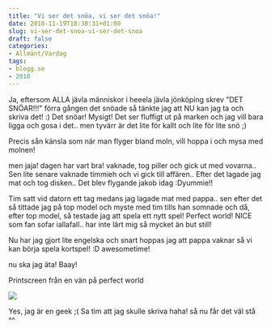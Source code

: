 ```yaml
---
title: "Vi ser det snöa, vi ser det snöa!"
date: 2010-11-19T18:30:31+01:00
slug: vi-ser-det-snoa-vi-ser-det-snoa
draft: false
categories:
- Allmänt/Vardag
tags:
- blogg.se
- 2010
---
```

Ja, eftersom ALLA jävla människor i heeela jävla jönköping skrev "DET SNÖAR!!!" förra gången det snöade så tänkte jag att NU kan jag ta och skriva det! :) Det snöar! Mysigt! Det ser fluffigt ut på marken och jag vill bara ligga och gosa i det.. men tyvärr är det lite för kallt och lite för lite snö ;)  
  
Precis sån känsla som när man flyger bland moln, vill hoppa i och mysa med molnen!  
  
  
men jaja! dagen har vart bra! vaknade, tog piller och gick ut med vovarna.. Sen lite senare vaknade timmieh och vi gick till affären.. Efter det lagade jag mat och tog disken.. Det blev flygande jakob idag :Dyummie!!  
  
Tim satt vid datorn ett tag medans jag lagade mat med pappa.. sen efter det så tittade jag på top model och myste med tim tills han somnade och då, efter top model, så testade jag att spela ett nytt spel! Perfect world! NICE som fan sofar iallafall.. har inte lärt mig så mycket än but still!  
  
  
  
Nu har jag gjort lite engelska och snart hoppas jag att pappa vaknar så vi kan börja spela kortspel! :D awesometime!  
  
nu ska jag äta! Baay!  
  
  
Printscreen från en vän på perfect world  
  
![](/assets/images/blogg.se/image_117863462.jpg)  
  
Yes, jag är en geek ;( Sa tim att jag skulle skriva haha! så nu får det väl stå ^^
